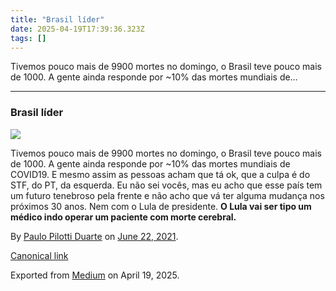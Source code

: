 ```yaml
---
title: "Brasil líder"
date: 2025-04-19T17:39:36.323Z
tags: []
---
```


Tivemos pouco mais de 9900 mortes no domingo, o Brasil teve pouco mais de 1000. A gente ainda responde por ~10% das mortes mundiais de…

* * *

### Brasil líder

![](https://cdn-images-1.medium.com/max/800/1*_F7UjNw-QjNfvRork6O6pA.jpeg)

Tivemos pouco mais de 9900 mortes no domingo, o Brasil teve pouco mais de 1000. A gente ainda responde por ~10% das mortes mundiais de COVID19. E mesmo assim as pessoas acham que tá ok, que a culpa é do STF, do PT, da esquerda. Eu não sei vocês, mas eu acho que esse país tem um futuro tenebroso pela frente e não acho que vá ter alguma mudança nos próximos 30 anos. Nem com o Lula de presidente. **O Lula vai ser tipo um médico indo operar um paciente com morte cerebral.**

By [Paulo Pilotti Duarte](https://medium.com/@paulopilotti) on [June 22, 2021](https://medium.com/p/34a0d48a6912).

[Canonical link](https://medium.com/@paulopilotti/brasil-l%C3%ADder-34a0d48a6912)

Exported from [Medium](https://medium.com) on April 19, 2025.